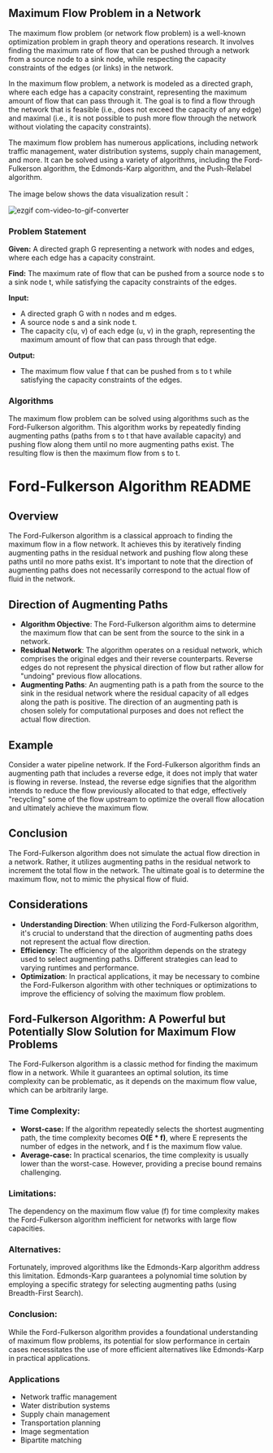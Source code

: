## Maximum Flow Problem in a Network

The maximum flow problem (or network flow problem) is a well-known optimization problem in graph theory and operations research. It involves finding the maximum rate of flow that can be pushed through a network from a source node to a sink node, while respecting the capacity constraints of the edges (or links) in the network.

In the maximum flow problem, a network is modeled as a directed graph, where each edge has a capacity constraint, representing the maximum amount of flow that can pass through it. The goal is to find a flow through the network that is feasible (i.e., does not exceed the capacity of any edge) and maximal (i.e., it is not possible to push more flow through the network without violating the capacity constraints).

The maximum flow problem has numerous applications, including network traffic management, water distribution systems, supply chain management, and more. It can be solved using a variety of algorithms, including the Ford-Fulkerson algorithm, the Edmonds-Karp algorithm, and the Push-Relabel algorithm.

The image below shows the data visualization result：

![ezgif com-video-to-gif-converter](https://github.com/xianggeng0/Algorithm-the-Ford-Fulkerson-algorithm/assets/143009989/47561138-6313-4a54-a034-f1139b2e0e5f)
### Problem Statement

**Given:** A directed graph G representing a network with nodes and edges, where each edge has a capacity constraint.

**Find:** The maximum rate of flow that can be pushed from a source node s to a sink node t, while satisfying the capacity constraints of the edges.

**Input:**

* A directed graph G with n nodes and m edges.
* A source node s and a sink node t.
* The capacity c(u, v) of each edge (u, v) in the graph, representing the maximum amount of flow that can pass through that edge.

**Output:**

* The maximum flow value f that can be pushed from s to t while satisfying the capacity constraints of the edges.

### Algorithms

The maximum flow problem can be solved using algorithms such as the Ford-Fulkerson algorithm. This algorithm works by repeatedly finding augmenting paths (paths from s to t that have available capacity) and pushing flow along them until no more augmenting paths exist. The resulting flow is then the maximum flow from s to t.

# Ford-Fulkerson Algorithm README  
  
## Overview  
  
The Ford-Fulkerson algorithm is a classical approach to finding the maximum flow in a flow network. It achieves this by iteratively finding augmenting paths in the residual network and pushing flow along these paths until no more paths exist. It's important to note that the direction of augmenting paths does not necessarily correspond to the actual flow of fluid in the network.  
  
## Direction of Augmenting Paths  
  
- **Algorithm Objective**: The Ford-Fulkerson algorithm aims to determine the maximum flow that can be sent from the source to the sink in a network.  
- **Residual Network**: The algorithm operates on a residual network, which comprises the original edges and their reverse counterparts. Reverse edges do not represent the physical direction of flow but rather allow for "undoing" previous flow allocations.  
- **Augmenting Paths**: An augmenting path is a path from the source to the sink in the residual network where the residual capacity of all edges along the path is positive. The direction of an augmenting path is chosen solely for computational purposes and does not reflect the actual flow direction.  
  
## Example  
  
Consider a water pipeline network. If the Ford-Fulkerson algorithm finds an augmenting path that includes a reverse edge, it does not imply that water is flowing in reverse. Instead, the reverse edge signifies that the algorithm intends to reduce the flow previously allocated to that edge, effectively "recycling" some of the flow upstream to optimize the overall flow allocation and ultimately achieve the maximum flow.  
  
## Conclusion  
  
The Ford-Fulkerson algorithm does not simulate the actual flow direction in a network. Rather, it utilizes augmenting paths in the residual network to increment the total flow in the network. The ultimate goal is to determine the maximum flow, not to mimic the physical flow of fluid.  
  
## Considerations  
  
- **Understanding Direction**: When utilizing the Ford-Fulkerson algorithm, it's crucial to understand that the direction of augmenting paths does not represent the actual flow direction.  
- **Efficiency**: The efficiency of the algorithm depends on the strategy used to select augmenting paths. Different strategies can lead to varying runtimes and performance.  
- **Optimization**: In practical applications, it may be necessary to combine the Ford-Fulkerson algorithm with other techniques or optimizations to improve the efficiency of solving the maximum flow problem.    

## Ford-Fulkerson Algorithm: A Powerful but Potentially Slow Solution for Maximum Flow Problems

The Ford-Fulkerson algorithm is a classic method for finding the maximum flow in a network. While it guarantees an optimal solution, its time complexity can be problematic, as it depends on the maximum flow value, which can be arbitrarily large.

### Time Complexity:

* **Worst-case:** If the algorithm repeatedly selects the shortest augmenting path, the time complexity becomes **O(E * f)**, where E represents the number of edges in the network, and f is the maximum flow value. 
* **Average-case:** In practical scenarios, the time complexity is usually lower than the worst-case. However, providing a precise bound remains challenging.

### Limitations:

The dependency on the maximum flow value (f) for time complexity makes the Ford-Fulkerson algorithm inefficient for networks with large flow capacities.  

### Alternatives:

Fortunately, improved algorithms like the Edmonds-Karp algorithm address this limitation.  Edmonds-Karp guarantees a polynomial time solution by employing a specific strategy for selecting augmenting paths (using Breadth-First Search). 

### Conclusion:

While the Ford-Fulkerson algorithm provides a foundational understanding of maximum flow problems, its potential for slow performance in certain cases necessitates the use of more efficient alternatives like Edmonds-Karp in practical applications. 
  

### Applications

* Network traffic management
* Water distribution systems
* Supply chain management
* Transportation planning
* Image segmentation
* Bipartite matching


